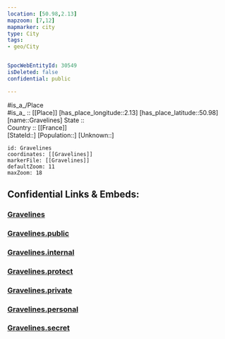 ```yaml
---
location: [50.98,2.13] 
mapzoom: [7,12] 
mapmarker: city 
type: City
tags:
- geo/City


SpocWebEntityId: 30549
isDeleted: false
confidential: public

---
```

#is_a_/Place  
#is_a_ :: [[Place]] 
[has_place_longitude::2.13] 
[has_place_latitude::50.98] 
[name::Gravelines] 
State ::  
Country :: [[France]]  
[StateId::] 
[Population::] 
[Unknown::] 


```leaflet
id: Gravelines
coordinates: [[Gravelines]] 
markerFile: [[Gravelines]] 
defaultZoom: 11 
maxZoom: 18
```


## Confidential Links & Embeds: 

### [Gravelines](/_Standards/Earth/Continent/Europe/Europe~West/France/regions~France/Hauts-de-France/departments~Hauts-de-France/Hauts-de-France~Nord/communes~Nord/Dunkerque/cities~Dunkerque/Gravelines.md) 

### [Gravelines.public](/_public/Earth/Continent/Europe/Europe~West/France/regions~France/Hauts-de-France/departments~Hauts-de-France/Hauts-de-France~Nord/communes~Nord/Dunkerque/cities~Dunkerque/Gravelines.public.md) 

### [Gravelines.internal](/_internal/Earth/Continent/Europe/Europe~West/France/regions~France/Hauts-de-France/departments~Hauts-de-France/Hauts-de-France~Nord/communes~Nord/Dunkerque/cities~Dunkerque/Gravelines.internal.md) 

### [Gravelines.protect](/_protect/Earth/Continent/Europe/Europe~West/France/regions~France/Hauts-de-France/departments~Hauts-de-France/Hauts-de-France~Nord/communes~Nord/Dunkerque/cities~Dunkerque/Gravelines.protect.md) 

### [Gravelines.private](/_private/Earth/Continent/Europe/Europe~West/France/regions~France/Hauts-de-France/departments~Hauts-de-France/Hauts-de-France~Nord/communes~Nord/Dunkerque/cities~Dunkerque/Gravelines.private.md) 

### [Gravelines.personal](/_personal/Earth/Continent/Europe/Europe~West/France/regions~France/Hauts-de-France/departments~Hauts-de-France/Hauts-de-France~Nord/communes~Nord/Dunkerque/cities~Dunkerque/Gravelines.personal.md) 

### [Gravelines.secret](/_secret/Earth/Continent/Europe/Europe~West/France/regions~France/Hauts-de-France/departments~Hauts-de-France/Hauts-de-France~Nord/communes~Nord/Dunkerque/cities~Dunkerque/Gravelines.secret.md)

